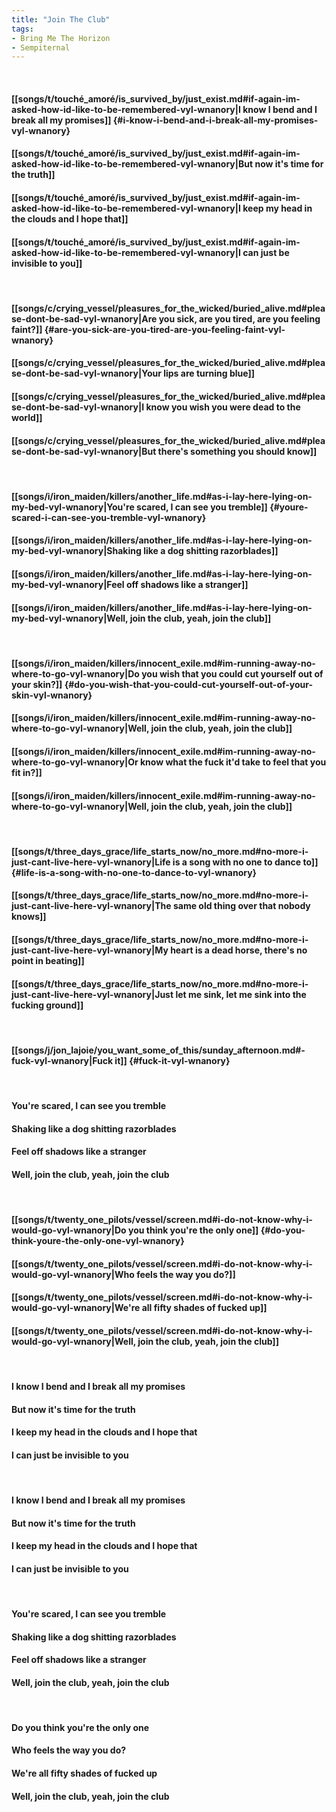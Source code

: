 ```yaml
---
title: "Join The Club"
tags:
- Bring Me The Horizon
- Sempiternal
---
```

&nbsp;
#### [[songs/t/touché_amoré/is_survived_by/just_exist.md#if-again-im-asked-how-id-like-to-be-remembered-vyl-wnanory|I know I bend and I break all my promises]] {#i-know-i-bend-and-i-break-all-my-promises-vyl-wnanory}
#### [[songs/t/touché_amoré/is_survived_by/just_exist.md#if-again-im-asked-how-id-like-to-be-remembered-vyl-wnanory|But now it's time for the truth]]
#### [[songs/t/touché_amoré/is_survived_by/just_exist.md#if-again-im-asked-how-id-like-to-be-remembered-vyl-wnanory|I keep my head in the clouds and I hope that]]
#### [[songs/t/touché_amoré/is_survived_by/just_exist.md#if-again-im-asked-how-id-like-to-be-remembered-vyl-wnanory|I can just be invisible to you]]
&nbsp;
#### [[songs/c/crying_vessel/pleasures_for_the_wicked/buried_alive.md#please-dont-be-sad-vyl-wnanory|Are you sick, are you tired, are you feeling faint?]] {#are-you-sick-are-you-tired-are-you-feeling-faint-vyl-wnanory}
#### [[songs/c/crying_vessel/pleasures_for_the_wicked/buried_alive.md#please-dont-be-sad-vyl-wnanory|Your lips are turning blue]]
#### [[songs/c/crying_vessel/pleasures_for_the_wicked/buried_alive.md#please-dont-be-sad-vyl-wnanory|I know you wish you were dead to the world]]
#### [[songs/c/crying_vessel/pleasures_for_the_wicked/buried_alive.md#please-dont-be-sad-vyl-wnanory|But there's something you should know]]
&nbsp;
#### [[songs/i/iron_maiden/killers/another_life.md#as-i-lay-here-lying-on-my-bed-vyl-wnanory|You're scared, I can see you tremble]] {#youre-scared-i-can-see-you-tremble-vyl-wnanory}
#### [[songs/i/iron_maiden/killers/another_life.md#as-i-lay-here-lying-on-my-bed-vyl-wnanory|Shaking like a dog shitting razorblades]]
#### [[songs/i/iron_maiden/killers/another_life.md#as-i-lay-here-lying-on-my-bed-vyl-wnanory|Feel off shadows like a stranger]]
#### [[songs/i/iron_maiden/killers/another_life.md#as-i-lay-here-lying-on-my-bed-vyl-wnanory|Well, join the club, yeah, join the club]]
&nbsp;
#### [[songs/i/iron_maiden/killers/innocent_exile.md#im-running-away-no-where-to-go-vyl-wnanory|Do you wish that you could cut yourself out of your skin?]] {#do-you-wish-that-you-could-cut-yourself-out-of-your-skin-vyl-wnanory}
#### [[songs/i/iron_maiden/killers/innocent_exile.md#im-running-away-no-where-to-go-vyl-wnanory|Well, join the club, yeah, join the club]]
#### [[songs/i/iron_maiden/killers/innocent_exile.md#im-running-away-no-where-to-go-vyl-wnanory|Or know what the fuck it'd take to feel that you fit in?]]
#### [[songs/i/iron_maiden/killers/innocent_exile.md#im-running-away-no-where-to-go-vyl-wnanory|Well, join the club, yeah, join the club]]
&nbsp;
#### [[songs/t/three_days_grace/life_starts_now/no_more.md#no-more-i-just-cant-live-here-vyl-wnanory|Life is a song with no one to dance to]] {#life-is-a-song-with-no-one-to-dance-to-vyl-wnanory}
#### [[songs/t/three_days_grace/life_starts_now/no_more.md#no-more-i-just-cant-live-here-vyl-wnanory|The same old thing over that nobody knows]]
#### [[songs/t/three_days_grace/life_starts_now/no_more.md#no-more-i-just-cant-live-here-vyl-wnanory|My heart is a dead horse, there's no point in beating]]
#### [[songs/t/three_days_grace/life_starts_now/no_more.md#no-more-i-just-cant-live-here-vyl-wnanory|Just let me sink, let me sink into the fucking ground]]
&nbsp;
#### [[songs/j/jon_lajoie/you_want_some_of_this/sunday_afternoon.md#-fuck-vyl-wnanory|Fuck it]] {#fuck-it-vyl-wnanory}
&nbsp;
#### You're scared, I can see you tremble
#### Shaking like a dog shitting razorblades
#### Feel off shadows like a stranger
#### Well, join the club, yeah, join the club
&nbsp;
#### [[songs/t/twenty_one_pilots/vessel/screen.md#i-do-not-know-why-i-would-go-vyl-wnanory|Do you think you're the only one]] {#do-you-think-youre-the-only-one-vyl-wnanory}
#### [[songs/t/twenty_one_pilots/vessel/screen.md#i-do-not-know-why-i-would-go-vyl-wnanory|Who feels the way you do?]]
#### [[songs/t/twenty_one_pilots/vessel/screen.md#i-do-not-know-why-i-would-go-vyl-wnanory|We're all fifty shades of fucked up]]
#### [[songs/t/twenty_one_pilots/vessel/screen.md#i-do-not-know-why-i-would-go-vyl-wnanory|Well, join the club, yeah, join the club]]
&nbsp;
#### I know I bend and I break all my promises
#### But now it's time for the truth
#### I keep my head in the clouds and I hope that
#### I can just be invisible to you
&nbsp;
#### I know I bend and I break all my promises
#### But now it's time for the truth
#### I keep my head in the clouds and I hope that
#### I can just be invisible to you
&nbsp;
#### You're scared, I can see you tremble
#### Shaking like a dog shitting razorblades
#### Feel off shadows like a stranger
#### Well, join the club, yeah, join the club
&nbsp;
#### Do you think you're the only one
#### Who feels the way you do?
#### We're all fifty shades of fucked up
#### Well, join the club, yeah, join the club
